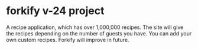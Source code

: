 # forkify v-24 project

A recipe application, which has over 1,000,000 recipes.
The site will give the recipes depending on the number of guests you have.
You can add your own custom recipes.
Forkify will improve in future.
